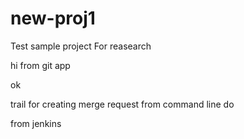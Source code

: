 # new-proj1
Test sample project
For reasearch

hi from git app

ok


trail for creating merge request from command line
do


from jenkins
